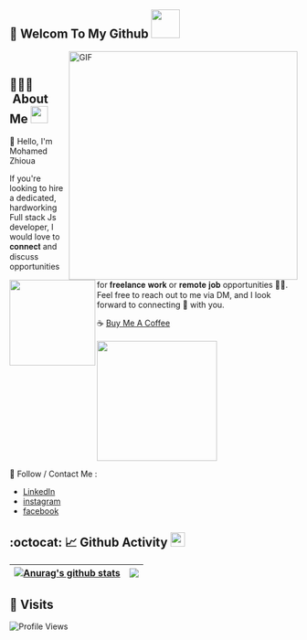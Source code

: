 <h2>👋 Welcom To My Github <img src="https://media.giphy.com/media/12oufCB0MyZ1Go/giphy.gif" width="50"></h2>


<img align="right" width="400" alt="GIF" src="https://blog.cloudlayer.io/content/images/2020/12/coding-freak.gif"/>



<a href="https://avatars.githubusercontent.com/u/44137944?v=4"><img align="left" width="150" height="150" src="https://avatars.githubusercontent.com/u/44137944?v=4"></a>
<br/>
##  👨🏻‍💻 &nbsp;About Me <img src="https://media.giphy.com/media/WUlplcMpOCEmTGBtBW/giphy.gif" width="30"> 

👋 Hello, I'm Mohamed Zhioua

If you're looking to hire a dedicated, hardworking Full stack Js developer, I would love to 𝐜𝐨𝐧𝐧𝐞𝐜𝐭 and discuss opportunities for 𝐟𝐫𝐞𝐞𝐥𝐚𝐧𝐜𝐞 𝐰𝐨𝐫𝐤 or 𝐫𝐞𝐦𝐨𝐭𝐞 𝐣𝐨𝐛 opportunities 👨‍💼. Feel free to reach out to me via DM, and I look forward to connecting 🤝 with you.

☕ [Buy Me A Coffee](https://www.buymeacoffee.com/MohamedZhioua)
  </br></br>
   <a href="https://www.buymeacoffee.com/MohamedZhioua"><img width="210" src="https://img.buymeacoffee.com/button-api/?text=Buy me a coffee&emoji=&slug=MohamedZhioua&button_colour=FFDD00&font_colour=000000&font_family=Inter&outline_colour=000000&coffee_colour=9d5c01"></a>
   
🚀 Follow / Contact Me :

- [LinkedIn](https://www.linkedin.com/in/mohamed-zhioua-18873b196/)
- [instagram](https://www.instagram.com/mugiwara_med/)
- [facebook](https://www.facebook.com/med.zhioua.9/)


## :octocat: 📈 Github Activity <img src="https://cdn.discordapp.com/emojis/778638806877732894.gif" width="25px">
| <a href="https://github.com/anuraghazra/github-readme-stats"><img align="center" src="https://github-readme-stats.vercel.app/api?username=mohamedzhioua&show_icons=true&count_private=true&hide_border=true" alt="Anurag's github stats" /></a> | <a href="https://github.com/anuraghazra/github-readme-stats"><img align="center" src="https://github-readme-stats.vercel.app/api/top-langs/?username=mohamedzhioua&langs_count=8&layout=compact&hide_border=true" /></a> |
| ------------- | ------------- |

   
## 👀 Visits
![Profile Views](https://komarev.com/ghpvc/?username=mohamedzhioua&color=blue)


